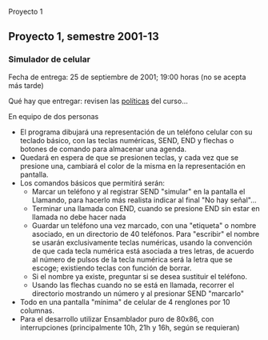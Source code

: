  Proyecto 1

Proyecto 1, semestre 2001-13
----------------------------

### Simulador de celular

Fecha de entrega: 25 de septiembre de 2001; 19:00 horas (no se acepta más tarde)

Qué hay que entregar: revisen las [políticas](../politicv.md) del curso...

En equipo de dos personas

*   El programa dibujará una representación de un teléfono celular con su teclado básico, con las teclas numéricas, SEND, END y flechas o botones de comando para almacenar una agenda.
*   Quedará en espera de que se presionen teclas, y cada vez que se presione una, cambiará el color de la misma en la representación en pantalla.
*   Los comandos básicos que permitirá serán:
    *   Marcar un teléfono y al registrar SEND "simular" en la pantalla el Llamando, para hacerlo más realista indicar al final "No hay señal"...
    *   Terminar una llamada con END, cuando se presione END sin estar en llamada no debe hacer nada
    *   Guardar un teléfono una vez marcado, con una "etiqueta" o nombre asociado, en un directorio de 40 teléfonos. Para "escribir" el nombre se usarán exclusivamente teclas numéricas, usando la convención de que cada tecla numérica está asociada a tres letras, de acuerdo al número de pulsos de la tecla numérica será la letra que se escoge; existiendo teclas con función de borrar.
    *   Si el nombre ya existe, preguntar si se desea sustituir el teléfono.
    *   Usando las flechas cuando no se está en llamada, recorrer el directorio mostrando un número y al presionar SEND "marcarlo"
*   Todo en una pantalla "mínima" de celular de 4 renglones por 10 columnas.
*   Para el desarrollo utilizar Ensamblador puro de 80x86, con interrupciones (principalmente 10h, 21h y 16h, según se requieran)